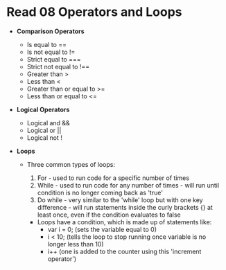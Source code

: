 # Read 08 Operators and Loops

- **Comparison Operators**
    - Is equal to ==
    - Is not equal to !=
    - Strict equal to ===
    - Strict not equal to !==
    - Greater than >
    - Less than <
    - Greater than or equal to >=
    - Less than or equal to <=

- **Logical Operators**
    - Logical and &&
    - Logical or ||
    - Logical not !

- **Loops**
    - Three common types of loops:
        1. For - used to run code for a specific number of times
        1. While - used to run code for any number of times - will run until condition is no longer coming back as 'true'
        1. Do while - very similar to the 'while' loop but with one key difference - will run statements inside the curly brackets {} at least once, even if the condition evaluates to false

        - Loops have a condition, which is made up of statements like:
            - var i = 0; (sets the variable equal to 0)
            - i < 10; (tells the loop to stop running once variable is no longer less than 10)
            - i++ (one is added to the counter using this 'increment operator')